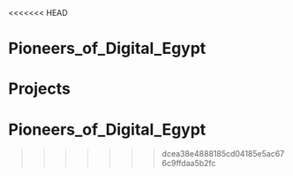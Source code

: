 <<<<<<< HEAD
# Pioneers_of_Digital_Egypt
Projects 
=======
# Pioneers_of_Digital_Egypt
>>>>>>> dcea38e4888185cd04185e5ac676c9ffdaa5b2fc
